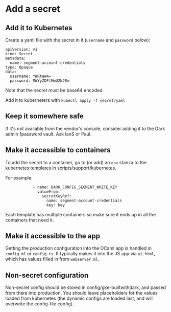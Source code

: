 # Add a secret

## Add it to Kubernetes

Create a yaml file with the secret in it (`username` and `password` below):

```
apiVersion: v1
kind: Secret
metadata:
  name: segment-account-credentials
type: Opaque
data:
  username: YWRtaW4=
  password: MWYyZDFlMmU2N2Rm
```

Note that the secret must be base64 encoded.

Add it to kuberneters with `kubectl apply -f secret/yaml`

## Keep it somewhere safe

If it's not available from the vendor's console, consider adding it to
the Dark admin 1password vault. Ask IanS or Paul.

## Make it accessible to containers

To add the secret to a container, go to (or add) an `env` stanza to the kubernetes templates in scripts/support/kubernetes.

For example:

```
            - name: DARK_CONFIG_SEGMENT_WRITE_KEY
              valueFrom:
                secretKeyRef:
                  name: segment-account-credentials
                  key: key
```

Each template has multiple containers so make sure it ends up in all
the containers that need it.

## Make it accessible to the app

Getting the production configuration into the OCaml app is handled in
`config.ml` or `config.rs`. It typically makes it into the JS app via
`ui.html`, which has values filled in from `webserver.ml`.

## Non-secret configuration

Non-secret config should be stored in config/gke-builtwithdark, and
passed from there into production. You should leave placeholders for
the values loaded from kubernetes (the dynamic configs are loaded last,
and will overwrite the config-file config).
